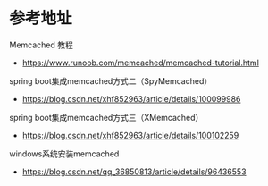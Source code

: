 # 参考地址
Memcached 教程
- https://www.runoob.com/memcached/memcached-tutorial.html

spring boot集成memcached方式二（SpyMemcached）
- https://blog.csdn.net/xhf852963/article/details/100099986

spring boot集成memcached方式三（XMemcached）
- https://blog.csdn.net/xhf852963/article/details/100102259

windows系统安装memcached
- https://blog.csdn.net/qq_36850813/article/details/96436553